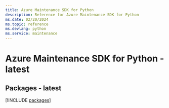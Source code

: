 ```yaml
---
title: Azure Maintenance SDK for Python
description: Reference for Azure Maintenance SDK for Python
ms.date: 02/20/2024
ms.topic: reference
ms.devlang: python
ms.service: maintenance
---
```

# Azure Maintenance SDK for Python - latest
## Packages - latest
[!INCLUDE [packages](maintenance-index.md)]